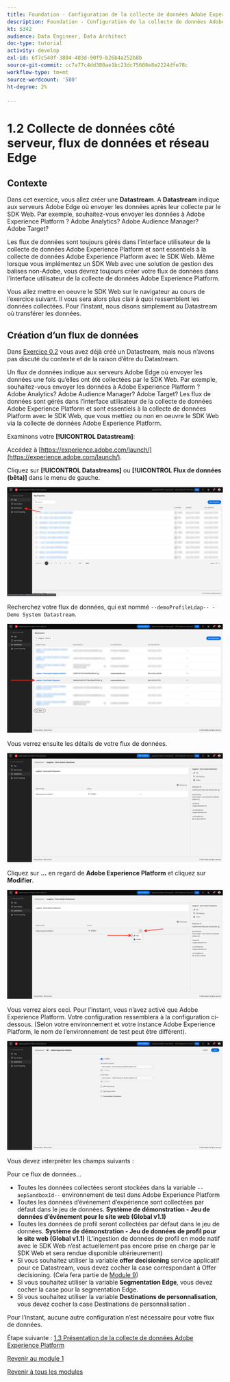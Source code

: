```yaml
---
title: Foundation - Configuration de la collecte de données Adobe Experience Platform et de l’extension du SDK web - Edge Network, Datastreams et Server Side Data Collection
description: Foundation - Configuration de la collecte de données Adobe Experience Platform et de l’extension du SDK web - Edge Network, Datastreams et Server Side Data Collection
kt: 5342
audience: Data Engineer, Data Architect
doc-type: tutorial
activity: develop
exl-id: 6f7c540f-3804-483d-90f9-b26b4a252b8b
source-git-commit: cc7a77c4dd380ae1bc23dc75608e8e2224dfe78c
workflow-type: tm+mt
source-wordcount: '580'
ht-degree: 2%

---
```


# 1.2 Collecte de données côté serveur, flux de données et réseau Edge

## Contexte

Dans cet exercice, vous allez créer une **Datastream**. A **Datastream** indique aux serveurs Adobe Edge où envoyer les données après leur collecte par le SDK Web. Par exemple, souhaitez-vous envoyer les données à Adobe Experience Platform ? Adobe Analytics? Adobe Audience Manager? Adobe Target?

Les flux de données sont toujours gérés dans l’interface utilisateur de la collecte de données Adobe Experience Platform et sont essentiels à la collecte de données Adobe Experience Platform avec le SDK Web. Même lorsque vous implémentez un SDK Web avec une solution de gestion des balises non-Adobe, vous devrez toujours créer votre flux de données dans l’interface utilisateur de la collecte de données Adobe Experience Platform.

Vous allez mettre en oeuvre le SDK Web sur le navigateur au cours de l’exercice suivant. Il vous sera alors plus clair à quoi ressemblent les données collectées. Pour l’instant, nous disons simplement au Datastream où transférer les données.

## Création d’un flux de données

Dans [Exercice 0.2](./../module0/ex2.md) vous avez déjà créé un Datastream, mais nous n’avons pas discuté du contexte et de la raison d’être du Datastream.

Un flux de données indique aux serveurs Adobe Edge où envoyer les données une fois qu’elles ont été collectées par le SDK Web. Par exemple, souhaitez-vous envoyer les données à Adobe Experience Platform ? Adobe Analytics? Adobe Audience Manager? Adobe Target? Les flux de données sont gérés dans l’interface utilisateur de la collecte de données Adobe Experience Platform et sont essentiels à la collecte de données Platform avec le SDK Web, que vous mettiez ou non en oeuvre le SDK Web via la collecte de données Adobe Experience Platform.

Examinons votre **[!UICONTROL Datastream]**:

Accédez à [https://experience.adobe.com/launch/](https://experience.adobe.com/launch/).

Cliquez sur **[!UICONTROL Datastreams]** ou **[!UICONTROL Flux de données (bêta)]** dans le menu de gauche.

![Cliquez sur l’icône de la structure de données dans le volet de navigation de gauche.](./images/edgeconfig1.png)

Recherchez votre flux de données, qui est nommé `--demoProfileLdap-- - Demo System Datastream`.

![Nommez la banque de données et enregistrez-la.](./images/edgeconfig2.png)

Vous verrez ensuite les détails de votre flux de données.

![Nommez la banque de données et enregistrez-la.](./images/edgecfg1.png)

Cliquez sur **...** en regard de **Adobe Experience Platform** et cliquez sur **Modifier**.

![Nommez la banque de données et enregistrez-la.](./images/edgecfg1a.png)

Vous verrez alors ceci. Pour l’instant, vous n’avez activé que Adobe Experience Platform. Votre configuration ressemblera à la configuration ci-dessous. (Selon votre environnement et votre instance Adobe Experience Platform, le nom de l’environnement de test peut être différent).

![Nommez la banque de données et enregistrez-la.](./images/edgecfg2.png)

Vous devez interpréter les champs suivants :

Pour ce flux de données...

- Toutes les données collectées seront stockées dans la variable `--aepSandboxId--` environnement de test dans Adobe Experience Platform
- Toutes les données d’événement d’expérience sont collectées par défaut dans le jeu de données. **Système de démonstration - Jeu de données d’événement pour le site web (Global v1.1)**
- Toutes les données de profil seront collectées par défaut dans le jeu de données. **Système de démonstration - Jeu de données de profil pour le site web (Global v1.1)** (L’ingestion de données de profil en mode natif avec le SDK Web n’est actuellement pas encore prise en charge par le SDK Web et sera rendue disponible ultérieurement)
- Si vous souhaitez utiliser la variable **offer decisioning** service applicatif pour ce Datastream, vous devez cocher la case correspondant à Offer decisioning. (Cela fera partie de [Module 9](./../module9/offer-decisioning.md))
- Si vous souhaitez utiliser la variable **Segmentation Edge**, vous devez cocher la case pour la segmentation Edge.
- Si vous souhaitez utiliser la variable **Destinations de personnalisation**, vous devez cocher la case Destinations de personnalisation .

Pour l’instant, aucune autre configuration n’est nécessaire pour votre flux de données.

Étape suivante : [1.3 Présentation de la collecte de données Adobe Experience Platform](./ex3.md)

[Revenir au module 1](./data-ingestion-launch-web-sdk.md)

[Revenir à tous les modules](./../../overview.md)
